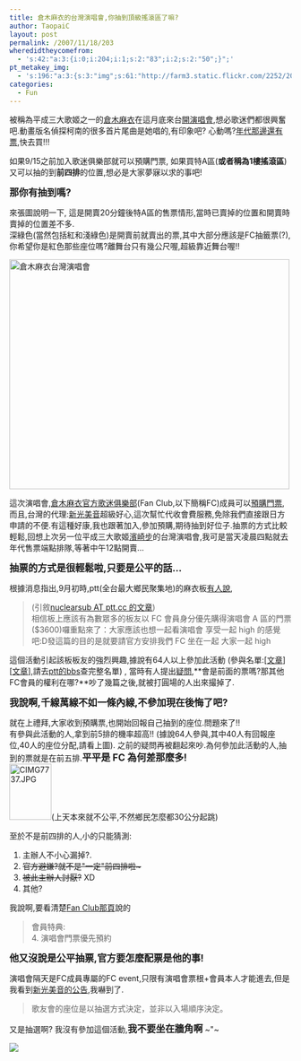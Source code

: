 ```yaml
---
title: 倉木麻衣的台灣演唱會,你抽到頂級搖滾區了嘛?
author: TaopaiC
layout: post
permalink: /2007/11/18/203
wheredidtheycomefrom:
  - 's:42:"a:3:{i:0;i:204;i:1;s:2:"83";i:2;s:2:"50";}";'
pt_metakey_img:
  - 's:196:"a:3:{s:3:"img";s:61:"http://farm3.static.flickr.com/2252/2042241935_008131282e.jpg";s:3:"alt";s:27:"倉木麻衣台灣演唱會";s:3:"url";s:48:"http://www.flickr.com/photos/taopaic/2042241935/";}";'
categories:
  - Fun
---
```

被稱為平成三大歌姬之一的[倉木麻衣][1]在這月底來台[開演唱會][2],想必歌迷們都很興奮吧.動畫版名偵探柯南的很多首片尾曲是她唱的,有印象吧? 心動嗎?[年代那邊還有票][2],快去買!!!

如果9/15之前加入歌迷俱樂部就可以預購門票, 如果買特A區(**或者稱為1樓搖滾區**)又可以抽的到**前四排**的位置,想必是大家夢寐以求的事吧!

<big></big><big><strong>那你有抽到嗎?</strong></big>

來張圖說明一下, 這是開賣20分鐘後特A區的售票情形,當時已賣掉的位置和開賣時賣掉的位置差不多.  
深綠色(當然包括紅和淺綠色)是開賣前就賣出的票,其中大部分應該是FC抽籤票(?),你希望你是紅色那些座位嗎?離舞台只有幾公尺喔,超級靠近舞台喔!!

[<img src="http://farm3.static.flickr.com/2252/2042241935_008131282e.jpg" alt="倉木麻衣台灣演唱會" height="410" width="500" />][3]

這次演唱會,[倉木麻衣官方歌迷俱樂部][4](Fan Club,以下簡稱FC)成員可以[預購門票][5],而且,台灣的代理:[新光美音][6]超級好心,這次幫忙代收會費服務,免除我們直接跟日方申請的不便.有這種好康,我也跟著加入,參加預購,期待抽到好位子.抽票的方式比較輕鬆,回想上次另一位平成三大歌姬[濱崎步][7]的台灣演唱會,我可是當天凌晨四點就去年代售票端點排隊,等著中午12點開賣&#8230;

<big></big><big><strong>抽票的方式是很輕鬆啦,只要是公平的話&#8230;</strong></big><!--more-->

根據消息指出,9月初時,ptt(全台最大鄉民聚集地)的麻衣板[有人說][8],

> (引敘[nuclearsub AT ptt.cc 的文章][8])  
> 相信板上應該有為數眾多的板友以 FC 會員身分優先購得演唱會 A 區的門票($3600)囉重點來了：大家應該也想一起看演唱會 享受一起 high 的感覺吧:D發這篇的目的是就要請官方安排我們 FC 坐在一起 大家一起 high

這個活動引起該板板友的強烈興趣,據說有64人以上參加此活動 (參與名單:[[文章][8]][[文章][9]],請去[ptt的bbs][10]查完整名單) , 當時有人提出[疑問][11],**會是前面的票嗎?那其他FC會員的權利在哪?**吵了幾篇之後,就被打圓場的人出來撮掉了.

**<big></big><big>我說啊,千線萬線不如一條內線,不參加現在後悔了吧?</big>**

就在上禮拜,大家收到預購票,也開始回報自己抽到的座位.問題來了!!  
有參與此活動的人,拿到前5排的機率超高!! (據說64人參與,其中40人有回報座位,40人的座位分配,請看上圖). 之前的疑問再被翻起來吵.為何參加此活動的人,抽到的票就是在前五排.<big><strong>平平是 FC 為何差那麼多!</strong></big>  
[<img src="http://farm2.static.flickr.com/1172/953736960_7c974742d1_t.jpg" alt="CIMG7737.JPG" height="100" width="75" />][12](上天本來就不公平,不然鄉民怎麼都30公分起跳)

至於不是前四排的人,小的只能猜測:  
1. 主辦人不小心漏掉?.  
2. <strike>官方避嫌?就不是"一定"前四排啦~ </strike>  
3. <strike>被此主辦人討厭?</strike> XD  
4. 其他?

我說啊,要看清楚[Fan Club那頁][5]說的

> 會員特典:  
> 4. 演唱會門票優先預約

**<big></big><big>他又沒說是公平抽票,官方要怎麼配票是他的事!</big>**

演唱會隔天是FC成員專屬的FC event,只限有演唱會票根+會員本人才能進去,但是我看到[新光美音的公告][13],我嚇到了.

> 歌友會的座位是以抽選方式決定，並非以入場順序決定。

又是抽選啊? 我沒有參加這個活動,**<big>我不要坐在牆角啊</big>** ~"~

[<img src="http://static.flickr.com/48/134957300_f1a80a0298_m.jpg" border="0" />][14]

 [1]: http://zh.wikipedia.org/wiki/%C3%A5%C2%80%C2%89%C3%A6%C2%9C%C2%A8%C3%A9%C2%BA%C2%BB%C3%A8%C2%A1%C2%A3
 [2]: http://www.ticket.com.tw/dm.asp?P1=0000008270
 [3]: http://www.flickr.com/photos/taopaic/2042241935/ "倉木麻衣台灣演唱會 by TaopaiC, on Flickr"
 [4]: http://mai-k.net/
 [5]: http://www.shinkong-being.com.tw/artist/maik/fanclub/index.html
 [6]: http://www.shinkong-being.com.tw/
 [7]: http://zh.wikipedia.org/wiki/%E6%BB%A8%E5%B4%8E%E6%AD%A5
 [8]: http://www.ptt.cc/bbs/MaiKuraki/M.1190402640.A.BA3.html
 [9]: http://www.ptt.cc/bbs/MaiKuraki/M.1190406776.A.EB2.html
 [10]: telnet://ptt.cc
 [11]: http://www.ptt.cc/bbs/MaiKuraki/M.1190608387.A.EEA.html
 [12]: http://www.flickr.com/photos/taopaic/953736960/ "CIMG7737.JPG by TaopaiC, on Flickr"
 [13]: http://www.shinkong-being.com.tw/artist/maik/news/index.html
 [14]: http://www.flickr.com/photos/69004123@N00/134957300/ "蹲角落..."